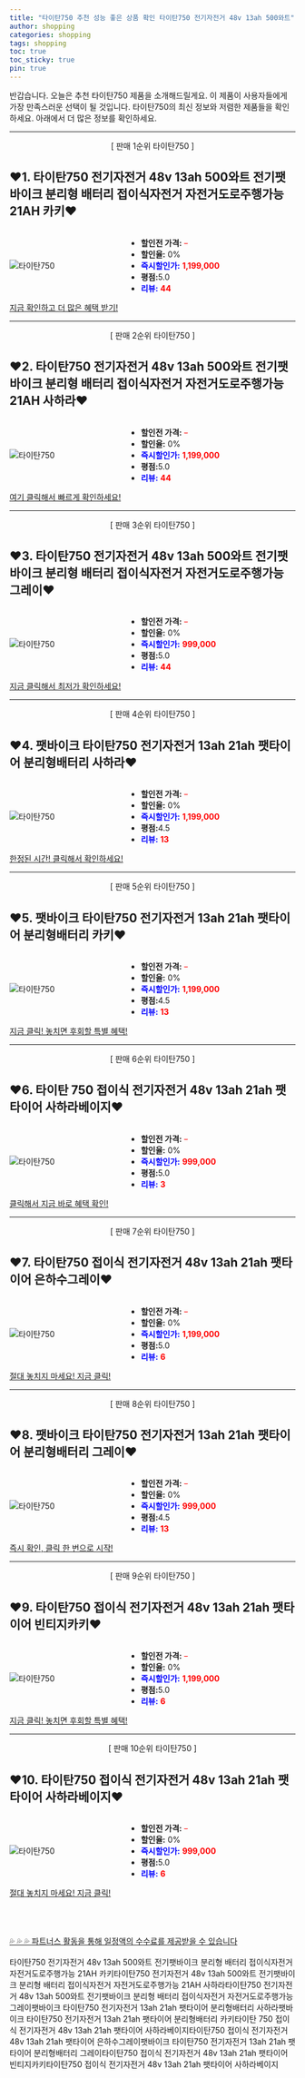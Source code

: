 ```yaml
---
title: "타이탄750 추천 성능 좋은 상품 확인 타이탄750 전기자전거 48v 13ah 500와트"
author: shopping
categories: shopping
tags: shopping
toc: true
toc_sticky: true
pin: true
---
```

반갑습니다. 오늘은 추천 타이탄750 제품을 소개해드릴게요. 이 제품이 사용자들에게 가장 만족스러운 선택이 될 것입니다. 타이탄750의 최신 정보와 저렴한 제품들을 확인하세요. 아래에서 더 많은 정보를 확인하세요.

---
<p class="toplist" style="margin: 0 auto; display: block; width: fit-content;">[ 판매 1순위 타이탄750 ]</p>

<h2><strong>❤️1. 타이탄750 전기자전거 48v 13ah 500와트 전기팻바이크 분리형 배터리 접이식자전거 자전거도로주행가능 21AH 카키❤️</strong></h2>

<div style="display: flex; align-items: center;">
    <div style="flex: 0.4;">
        <img src="https://thumbnail10.coupangcdn.com/thumbnails/remote/230x230ex/image/vendor_inventory/f765/3b2bfa1918a767b5efc37adffadcfceacebbfd518cc032e3d15456df381b.jpg" alt="타이탄750" style="max-width: 100%;">
    </div>
    <div style="flex: 0.6; margin-left: 10px;">
        <ul>
            <li><strong>할인전 가격:</strong> <del style="color: red;">-</del></li>
            <li><strong>할인율:</strong> 0%</li>
            <li><span style='color:blue'><strong>즉시할인가:</strong></span> <span style='color:red'><strong>1,199,000</strong></span></li>
            <li><strong>평점:</strong>5.0</li>
            <li><span style='color:blue'><strong>리뷰:</strong></span> <span style='color:red'><strong>44</strong></span></li>
        </ul>
    </div>
</div>
<div class="center">
    <a href="https://selin100587001.github.io?lptag=AF9450613&subid=githubio&pageKey=7924161655&traceid=V0-153&itemId=21779144061&vendorItemId=90636742577" class="myButton">
        지금 확인하고 더 많은 혜택 받기!
    </a>
</div>


---
<p class="toplist" style="margin: 0 auto; display: block; width: fit-content;">[ 판매 2순위 타이탄750 ]</p>

<h2><strong>❤️2. 타이탄750 전기자전거 48v 13ah 500와트 전기팻바이크 분리형 배터리 접이식자전거 자전거도로주행가능 21AH 사하라❤️</strong></h2>

<div style="display: flex; align-items: center;">
    <div style="flex: 0.4;">
        <img src="https://thumbnail7.coupangcdn.com/thumbnails/remote/230x230ex/image/vendor_inventory/ee52/43a5b356097b219d03f41fadaed8ad5fb7c6c0e0dc8969f14b23d3065388.jpg" alt="타이탄750" style="max-width: 100%;">
    </div>
    <div style="flex: 0.6; margin-left: 10px;">
        <ul>
            <li><strong>할인전 가격:</strong> <del style="color: red;">-</del></li>
            <li><strong>할인율:</strong> 0%</li>
            <li><span style='color:blue'><strong>즉시할인가:</strong></span> <span style='color:red'><strong>1,199,000</strong></span></li>
            <li><strong>평점:</strong>5.0</li>
            <li><span style='color:blue'><strong>리뷰:</strong></span> <span style='color:red'><strong>44</strong></span></li>
        </ul>
    </div>
</div>
<div class="center">
    <a href="https://selin100587001.github.io?lptag=AF9450613&subid=githubio&pageKey=7924161655&traceid=V0-153&itemId=21779144070&vendorItemId=90636742616" class="myButton">
        여기 클릭해서 빠르게 확인하세요!
    </a>
</div>


---
<p class="toplist" style="margin: 0 auto; display: block; width: fit-content;">[ 판매 3순위 타이탄750 ]</p>

<h2><strong>❤️3. 타이탄750 전기자전거 48v 13ah 500와트 전기팻바이크 분리형 배터리 접이식자전거 자전거도로주행가능 그레이❤️</strong></h2>

<div style="display: flex; align-items: center;">
    <div style="flex: 0.4;">
        <img src="https://thumbnail8.coupangcdn.com/thumbnails/remote/230x230ex/image/vendor_inventory/ac72/0653c12507a809ff7619fbea9157b7c22e0f1cd35d80194144a0fd84155e.jpg" alt="타이탄750" style="max-width: 100%;">
    </div>
    <div style="flex: 0.6; margin-left: 10px;">
        <ul>
            <li><strong>할인전 가격:</strong> <del style="color: red;">-</del></li>
            <li><strong>할인율:</strong> 0%</li>
            <li><span style='color:blue'><strong>즉시할인가:</strong></span> <span style='color:red'><strong>999,000</strong></span></li>
            <li><strong>평점:</strong>5.0</li>
            <li><span style='color:blue'><strong>리뷰:</strong></span> <span style='color:red'><strong>44</strong></span></li>
        </ul>
    </div>
</div>
<div class="center">
    <a href="https://selin100587001.github.io?lptag=AF9450613&subid=githubio&pageKey=7924161655&traceid=V0-153&itemId=21779144072&vendorItemId=90636742605" class="myButton">
        지금 클릭해서 최저가 확인하세요!
    </a>
</div>


---
<p class="toplist" style="margin: 0 auto; display: block; width: fit-content;">[ 판매 4순위 타이탄750 ]</p>

<h2><strong>❤️4. 팻바이크 타이탄750 전기자전거 13ah 21ah 팻타이어 분리형배터리 사하라❤️</strong></h2>

<div style="display: flex; align-items: center;">
    <div style="flex: 0.4;">
        <img src="https://thumbnail10.coupangcdn.com/thumbnails/remote/230x230ex/image/vendor_inventory/a57f/974d5594ee4300d60db8c5f6caf96a3c835e3ac85c78e9f80417ff4819d4.jpg" alt="타이탄750" style="max-width: 100%;">
    </div>
    <div style="flex: 0.6; margin-left: 10px;">
        <ul>
            <li><strong>할인전 가격:</strong> <del style="color: red;">-</del></li>
            <li><strong>할인율:</strong> 0%</li>
            <li><span style='color:blue'><strong>즉시할인가:</strong></span> <span style='color:red'><strong>1,199,000</strong></span></li>
            <li><strong>평점:</strong>4.5</li>
            <li><span style='color:blue'><strong>리뷰:</strong></span> <span style='color:red'><strong>13</strong></span></li>
        </ul>
    </div>
</div>
<div class="center">
    <a href="https://selin100587001.github.io?lptag=AF9450613&subid=githubio&pageKey=7912830549&traceid=V0-153&itemId=21717399603&vendorItemId=88766676591" class="myButton">
        한정된 시간! 클릭해서 확인하세요!
    </a>
</div>


---
<p class="toplist" style="margin: 0 auto; display: block; width: fit-content;">[ 판매 5순위 타이탄750 ]</p>

<h2><strong>❤️5. 팻바이크 타이탄750 전기자전거 13ah 21ah 팻타이어 분리형배터리 카키❤️</strong></h2>

<div style="display: flex; align-items: center;">
    <div style="flex: 0.4;">
        <img src="https://thumbnail10.coupangcdn.com/thumbnails/remote/230x230ex/image/vendor_inventory/a57f/974d5594ee4300d60db8c5f6caf96a3c835e3ac85c78e9f80417ff4819d4.jpg" alt="타이탄750" style="max-width: 100%;">
    </div>
    <div style="flex: 0.6; margin-left: 10px;">
        <ul>
            <li><strong>할인전 가격:</strong> <del style="color: red;">-</del></li>
            <li><strong>할인율:</strong> 0%</li>
            <li><span style='color:blue'><strong>즉시할인가:</strong></span> <span style='color:red'><strong>1,199,000</strong></span></li>
            <li><strong>평점:</strong>4.5</li>
            <li><span style='color:blue'><strong>리뷰:</strong></span> <span style='color:red'><strong>13</strong></span></li>
        </ul>
    </div>
</div>
<div class="center">
    <a href="https://selin100587001.github.io?lptag=AF9450613&subid=githubio&pageKey=7912830549&traceid=V0-153&itemId=21717399599&vendorItemId=88766676574" class="myButton">
        지금 클릭! 놓치면 후회할 특별 혜택!
    </a>
</div>


---
<p class="toplist" style="margin: 0 auto; display: block; width: fit-content;">[ 판매 6순위 타이탄750 ]</p>

<h2><strong>❤️6. 타이탄 750 접이식 전기자전거 48v 13ah 21ah 팻타이어 사하라베이지❤️</strong></h2>

<div style="display: flex; align-items: center;">
    <div style="flex: 0.4;">
        <img src="https://thumbnail8.coupangcdn.com/thumbnails/remote/230x230ex/image/vendor_inventory/05b7/9e8cddd4fe74c39fb9ef1103e7a4ca3944cb994a8c057622d1f57662b26b.png" alt="타이탄750" style="max-width: 100%;">
    </div>
    <div style="flex: 0.6; margin-left: 10px;">
        <ul>
            <li><strong>할인전 가격:</strong> <del style="color: red;">-</del></li>
            <li><strong>할인율:</strong> 0%</li>
            <li><span style='color:blue'><strong>즉시할인가:</strong></span> <span style='color:red'><strong>999,000</strong></span></li>
            <li><strong>평점:</strong>5.0</li>
            <li><span style='color:blue'><strong>리뷰:</strong></span> <span style='color:red'><strong>3</strong></span></li>
        </ul>
    </div>
</div>
<div class="center">
    <a href="https://selin100587001.github.io?lptag=AF9450613&subid=githubio&pageKey=7917721728&traceid=V0-153&itemId=21742845277&vendorItemId=88791930557" class="myButton">
        클릭해서 지금 바로 혜택 확인!
    </a>
</div>


---
<p class="toplist" style="margin: 0 auto; display: block; width: fit-content;">[ 판매 7순위 타이탄750 ]</p>

<h2><strong>❤️7. 타이탄750 접이식 전기자전거 48v 13ah 21ah 팻타이어 은하수그레이❤️</strong></h2>

<div style="display: flex; align-items: center;">
    <div style="flex: 0.4;">
        <img src="https://thumbnail7.coupangcdn.com/thumbnails/remote/230x230ex/image/vendor_inventory/0bdb/0431f1b1bdf6c5d6189a22ecb7608626776968f96bc4575cb3bc537fbce2.jpg" alt="타이탄750" style="max-width: 100%;">
    </div>
    <div style="flex: 0.6; margin-left: 10px;">
        <ul>
            <li><strong>할인전 가격:</strong> <del style="color: red;">-</del></li>
            <li><strong>할인율:</strong> 0%</li>
            <li><span style='color:blue'><strong>즉시할인가:</strong></span> <span style='color:red'><strong>1,199,000</strong></span></li>
            <li><strong>평점:</strong>5.0</li>
            <li><span style='color:blue'><strong>리뷰:</strong></span> <span style='color:red'><strong>6</strong></span></li>
        </ul>
    </div>
</div>
<div class="center">
    <a href="https://selin100587001.github.io?lptag=AF9450613&subid=githubio&pageKey=7917250712&traceid=V0-153&itemId=21741048777&vendorItemId=88790163357" class="myButton">
        절대 놓치지 마세요! 지금 클릭!
    </a>
</div>


---
<p class="toplist" style="margin: 0 auto; display: block; width: fit-content;">[ 판매 8순위 타이탄750 ]</p>

<h2><strong>❤️8. 팻바이크 타이탄750 전기자전거 13ah 21ah 팻타이어 분리형배터리 그레이❤️</strong></h2>

<div style="display: flex; align-items: center;">
    <div style="flex: 0.4;">
        <img src="https://thumbnail10.coupangcdn.com/thumbnails/remote/230x230ex/image/vendor_inventory/a57f/974d5594ee4300d60db8c5f6caf96a3c835e3ac85c78e9f80417ff4819d4.jpg" alt="타이탄750" style="max-width: 100%;">
    </div>
    <div style="flex: 0.6; margin-left: 10px;">
        <ul>
            <li><strong>할인전 가격:</strong> <del style="color: red;">-</del></li>
            <li><strong>할인율:</strong> 0%</li>
            <li><span style='color:blue'><strong>즉시할인가:</strong></span> <span style='color:red'><strong>999,000</strong></span></li>
            <li><strong>평점:</strong>4.5</li>
            <li><span style='color:blue'><strong>리뷰:</strong></span> <span style='color:red'><strong>13</strong></span></li>
        </ul>
    </div>
</div>
<div class="center">
    <a href="https://selin100587001.github.io?lptag=AF9450613&subid=githubio&pageKey=7912830549&traceid=V0-153&itemId=21717399606&vendorItemId=88766676600" class="myButton">
        즉시 확인, 클릭 한 번으로 시작!
    </a>
</div>


---
<p class="toplist" style="margin: 0 auto; display: block; width: fit-content;">[ 판매 9순위 타이탄750 ]</p>

<h2><strong>❤️9. 타이탄750 접이식 전기자전거 48v 13ah 21ah 팻타이어 빈티지카키❤️</strong></h2>

<div style="display: flex; align-items: center;">
    <div style="flex: 0.4;">
        <img src="https://thumbnail8.coupangcdn.com/thumbnails/remote/230x230ex/image/vendor_inventory/05b7/9e8cddd4fe74c39fb9ef1103e7a4ca3944cb994a8c057622d1f57662b26b.png" alt="타이탄750" style="max-width: 100%;">
    </div>
    <div style="flex: 0.6; margin-left: 10px;">
        <ul>
            <li><strong>할인전 가격:</strong> <del style="color: red;">-</del></li>
            <li><strong>할인율:</strong> 0%</li>
            <li><span style='color:blue'><strong>즉시할인가:</strong></span> <span style='color:red'><strong>1,199,000</strong></span></li>
            <li><strong>평점:</strong>5.0</li>
            <li><span style='color:blue'><strong>리뷰:</strong></span> <span style='color:red'><strong>6</strong></span></li>
        </ul>
    </div>
</div>
<div class="center">
    <a href="https://selin100587001.github.io?lptag=AF9450613&subid=githubio&pageKey=7917250712&traceid=V0-153&itemId=21741048773&vendorItemId=88791930561" class="myButton">
        지금 클릭! 놓치면 후회할 특별 혜택!
    </a>
</div>


---
<p class="toplist" style="margin: 0 auto; display: block; width: fit-content;">[ 판매 10순위 타이탄750 ]</p>

<h2><strong>❤️10. 타이탄750 접이식 전기자전거 48v 13ah 21ah 팻타이어 사하라베이지❤️</strong></h2>

<div style="display: flex; align-items: center;">
    <div style="flex: 0.4;">
        <img src="https://thumbnail6.coupangcdn.com/thumbnails/remote/230x230ex/image/vendor_inventory/262a/5f2142ac6aaddf1956428510cacdeedd0cda101ee797363f0e0aa8a9f59c.jpg" alt="타이탄750" style="max-width: 100%;">
    </div>
    <div style="flex: 0.6; margin-left: 10px;">
        <ul>
            <li><strong>할인전 가격:</strong> <del style="color: red;">-</del></li>
            <li><strong>할인율:</strong> 0%</li>
            <li><span style='color:blue'><strong>즉시할인가:</strong></span> <span style='color:red'><strong>999,000</strong></span></li>
            <li><strong>평점:</strong>5.0</li>
            <li><span style='color:blue'><strong>리뷰:</strong></span> <span style='color:red'><strong>6</strong></span></li>
        </ul>
    </div>
</div>
<div class="center">
    <a href="https://selin100587001.github.io?lptag=AF9450613&subid=githubio&pageKey=7917250712&traceid=V0-153&itemId=21741048780&vendorItemId=88790163372" class="myButton">
        절대 놓치지 마세요! 지금 클릭!
    </a>
</div>

<br><br><br>[💦 💦 💦 파트너스 활동을 통해 일정액의 수수료를 제공받을 수 있습니다](https://link.coupang.com/a/bcpT2c)<br><br>타이탄750 전기자전거 48v 13ah 500와트 전기팻바이크 분리형 배터리 접이식자전거 자전거도로주행가능 21AH 카키타이탄750 전기자전거 48v 13ah 500와트 전기팻바이크 분리형 배터리 접이식자전거 자전거도로주행가능 21AH 사하라타이탄750 전기자전거 48v 13ah 500와트 전기팻바이크 분리형 배터리 접이식자전거 자전거도로주행가능 그레이팻바이크 타이탄750 전기자전거 13ah 21ah 팻타이어 분리형배터리 사하라팻바이크 타이탄750 전기자전거 13ah 21ah 팻타이어 분리형배터리 카키타이탄 750 접이식 전기자전거 48v 13ah 21ah 팻타이어 사하라베이지타이탄750 접이식 전기자전거 48v 13ah 21ah 팻타이어 은하수그레이팻바이크 타이탄750 전기자전거 13ah 21ah 팻타이어 분리형배터리 그레이타이탄750 접이식 전기자전거 48v 13ah 21ah 팻타이어 빈티지카키타이탄750 접이식 전기자전거 48v 13ah 21ah 팻타이어 사하라베이지